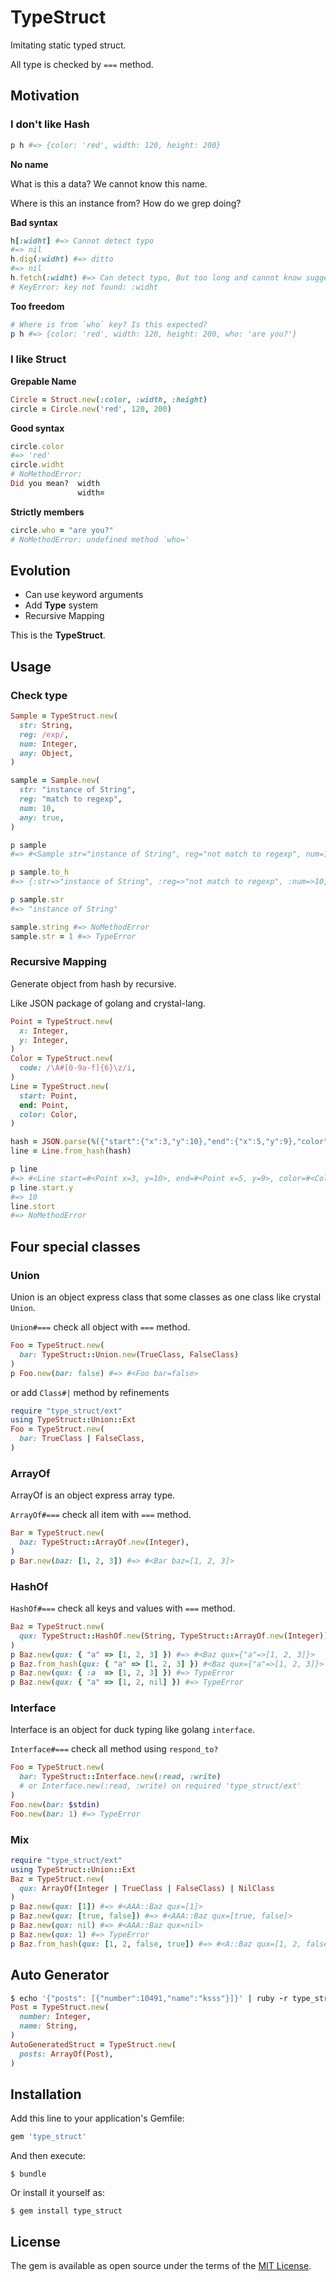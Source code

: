 # TypeStruct

Imitating static typed struct.

All type is checked by `===` method.

## Motivation

### I don't like Hash

```ruby
p h #=> {color: 'red', width: 120, height: 200}
```

**No name**

What is this a data?
We cannot know this name.

Where is this an instance from?
How do we grep doing?

**Bad syntax**

```ruby
h[:widht] #=> Cannot detect typo
#=> nil
h.dig(:widht) #=> ditto
#=> nil
h.fetch(:widht) #=> Can detect typo, But too long and cannot know suggestion from did_you_mean gem
# KeyError: key not found: :widht
```

**Too freedom**

```ruby
# Where is from `who` key? Is this expected?
p h #=> {color: 'red', width: 120, height: 200, who: 'are you?'}
```

### I like Struct

**Grepable Name**

```ruby
Circle = Struct.new(:color, :width, :height)
circle = Circle.new('red', 120, 200)
```

**Good syntax**

```ruby
circle.color
#=> 'red'
circle.widht
# NoMethodError:
Did you mean?  width
               width=
```

**Strictly members**

```ruby
circle.who = "are you?"
# NoMethodError: undefined method `who='
```

## Evolution

- Can use keyword arguments
- Add **Type** system
- Recursive Mapping

This is the **TypeStruct**.

## Usage

### Check type

```ruby
Sample = TypeStruct.new(
  str: String,
  reg: /exp/,
  num: Integer,
  any: Object,
)

sample = Sample.new(
  str: "instance of String",
  reg: "match to regexp",
  num: 10,
  any: true,
)

p sample
#=> #<Sample str="instance of String", reg="not match to regexp", num=10, any=true>

p sample.to_h
#=> {:str=>"instance of String", :reg=>"not match to regexp", :num=>10, :any=>true}

p sample.str
#=> "instance of String"

sample.string #=> NoMethodError
sample.str = 1 #=> TypeError
```

### Recursive Mapping

Generate object from hash by recursive.

Like JSON package of golang and crystal-lang.

```ruby
Point = TypeStruct.new(
  x: Integer,
  y: Integer,
)
Color = TypeStruct.new(
  code: /\A#[0-9a-f]{6}\z/i,
)
Line = TypeStruct.new(
  start: Point,
  end: Point,
  color: Color,
)

hash = JSON.parse(%({"start":{"x":3,"y":10},"end":{"x":5,"y":9},"color":{"code":"#CAFE00"}}))
line = Line.from_hash(hash)

p line
#=> #<Line start=#<Point x=3, y=10>, end=#<Point x=5, y=9>, color=#<Color code="#CAFE00">>
p line.start.y
#=> 10
line.stort
#=> NoMethodError
```

## Four special classes

### Union

Union is an object express class that some classes as one class like crystal `Union`.

`Union#===` check all object with `===` method.

```ruby
Foo = TypeStruct.new(
  bar: TypeStruct::Union.new(TrueClass, FalseClass)
)
p Foo.new(bar: false) #=> #<Foo bar=false>
```

or add `Class#|` method by refinements

```ruby
require "type_struct/ext"
using TypeStruct::Union::Ext
Foo = TypeStruct.new(
  bar: TrueClass | FalseClass,
)
```

### ArrayOf

ArrayOf is an object express array type.

`ArrayOf#===` check all item with `===` method.

```ruby
Bar = TypeStruct.new(
  baz: TypeStruct::ArrayOf.new(Integer),
)
p Bar.new(baz: [1, 2, 3]) #=> #<Bar baz=[1, 2, 3]>
```

### HashOf

`HashOf#===` check all keys and values with `===` method.

```ruby
Baz = TypeStruct.new(
  qux: TypeStruct::HashOf.new(String, TypeStruct::ArrayOf.new(Integer))
)
p Baz.new(qux: { "a" => [1, 2, 3] }) #=> #<Baz qux={"a"=>[1, 2, 3]}>
p Baz.from_hash(qux: { "a" => [1, 2, 3] }) #<Baz qux={"a"=>[1, 2, 3]}>
p Baz.new(qux: { :a  => [1, 2, 3] }) #=> TypeError
p Baz.new(qux: { "a" => [1, 2, nil] }) #=> TypeError
```

### Interface

Interface is an object for duck typing like golang `interface`.

`Interface#===` check all method using `respond_to?`

```ruby
Foo = TypeStruct.new(
  bar: TypeStruct::Interface.new(:read, :write)
  # or Interface.new(:read, :write) on required 'type_struct/ext'
)
Foo.new(bar: $stdin)
Foo.new(bar: 1) #=> TypeError
```

### Mix

```ruby
require "type_struct/ext"
using TypeStruct::Union::Ext
Baz = TypeStruct.new(
  qux: ArrayOf(Integer | TrueClass | FalseClass) | NilClass
)
p Baz.new(qux: [1]) #=> #<AAA::Baz qux=[1]>
p Baz.new(qux: [true, false]) #=> #<AAA::Baz qux=[true, false]>
p Baz.new(qux: nil) #=> #<AAA::Baz qux=nil>
p Baz.new(qux: 1) #=> TypeError
p Baz.from_hash(qux: [1, 2, false, true]) #=> #<A::Baz qux=[1, 2, false, true]>
```

## Auto Generator

```rb
$ echo '{"posts": [{"number":10491,"name":"ksss"}]}' | ruby -r type_struct/generator/json
Post = TypeStruct.new(
  number: Integer,
  name: String,
)
AutoGeneratedStruct = TypeStruct.new(
  posts: ArrayOf(Post),
)
```

## Installation

Add this line to your application's Gemfile:

```ruby
gem 'type_struct'
```

And then execute:

    $ bundle

Or install it yourself as:

    $ gem install type_struct

## License

The gem is available as open source under the terms of the [MIT License](http://opensource.org/licenses/MIT).
